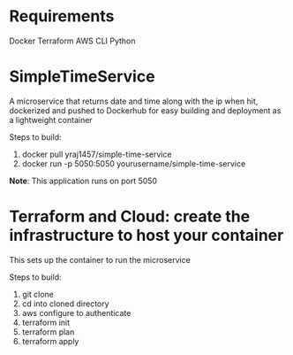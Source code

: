 # Requirements
Docker
Terraform
AWS CLI
Python

# SimpleTimeService

A microservice that returns date and time along with the ip when hit, dockerized and pushed to Dockerhub for easy building and deployment as a lightweight container

Steps to build:
1. docker pull yraj1457/simple-time-service
2. docker run -p 5050:5050 yourusername/simple-time-service

**Note**: This application runs on port 5050

# Terraform and Cloud: create the infrastructure to host your container

This sets up the container to run the microservice

Steps to build:
1. git clone <url>
2. cd into cloned directory
3. aws configure to authenticate
4. terraform init
5. terraform plan
6. terraform apply

